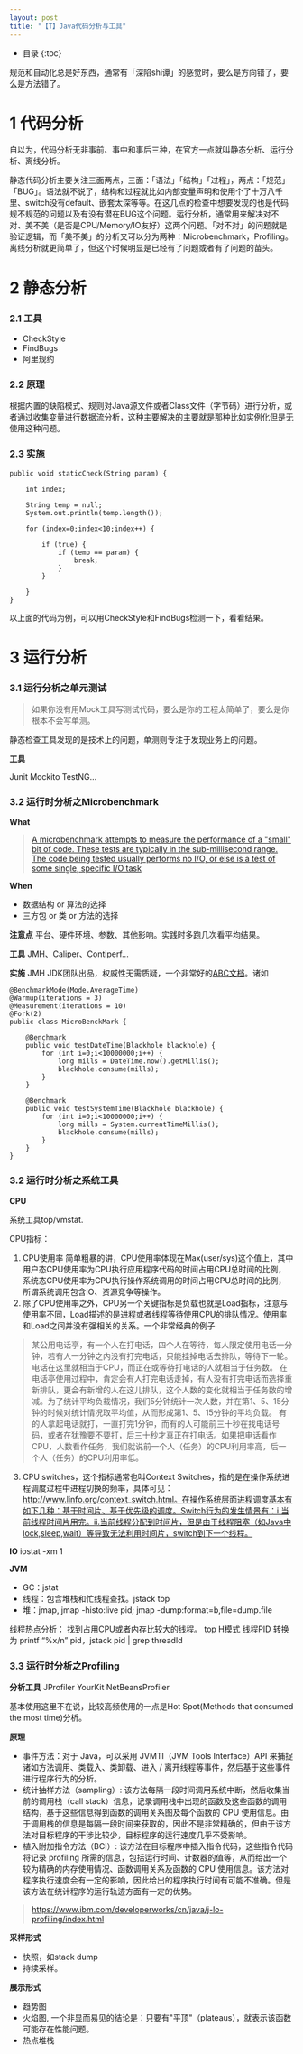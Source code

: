 ```yaml
---
layout: post
title: "【T】Java代码分析与工具"
---
```


* 目录
{:toc}

规范和自动化总是好东西，通常有「深陷shi谭」的感觉时，要么是方向错了，要么是方法错了。

# 1 代码分析

自以为，代码分析无非事前、事中和事后三种，在官方一点就叫静态分析、运行分析、离线分析。

静态代码分析主要关注三面两点，三面：「语法」「结构」「过程」，两点：「规范」「BUG」。语法就不说了，结构和过程就比如内部变量声明和使用个了十万八千里、switch没有default、嵌套太深等等。在这几点的检查中想要发现的也是代码规不规范的问题以及有没有潜在BUG这个问题。运行分析，通常用来解决对不对、美不美（是否是CPU/Memory/IO友好）这两个问题。「对不对」的问题就是验证逻辑，而「美不美」的分析又可以分为两种：Microbenchmark，Profiling。离线分析就更简单了，但这个时候明显是已经有了问题或者有了问题的苗头。

# 2 静态分析
### 2.1 工具
* CheckStyle
* FindBugs
* 阿里规约

### 2.2 原理
根据内置的缺陷模式、规则对Java源文件或者Class文件（字节码）进行分析，或者通过收集变量进行数据流分析，这种主要解决的主要就是那种比如实例化但是无使用这种问题。

### 2.3 实施

```
public void staticCheck(String param) {

    int index;

    String temp = null;
    System.out.println(temp.length());

    for (index=0;index<10;index++) {

        if (true) {
            if (temp == param) {
                break;
            }
        }

    }
}
```

以上面的代码为例，可以用CheckStyle和FindBugs检测一下，看看结果。

# 3 运行分析

### 3.1 运行分析之单元测试

> 如果你没有用Mock工具写测试代码，要么是你的工程太简单了，要么是你根本不会写单测。

静态检查工具发现的是技术上的问题，单测则专注于发现业务上的问题。

**工具**

Junit Mockito TestNG...

### 3.2 运行时分析之Microbenchmark

**What**
> [A microbenchmark attempts to measure the performance of a "small" bit of code. These tests are typically in the sub-millisecond range. The code being tested usually performs no I/O, or else is a test of some single, specific I/O task](https://github.com/google/caliper/wiki/JavaMicrobenchmarks)

**When**
* 数据结构 or 算法的选择
* 三方包 or 类 or 方法的选择

**注意点**
平台、硬件环境、参数、其他影响。实践时多跑几次看平均结果。

**工具**
JMH、Caliper、Contiperf...

**实施**
JMH JDK团队出品，权威性无需质疑，一个非常好的[ABC文档](http://tutorials.jenkov.com/java-performance/jmh.html)。诸如

```
@BenchmarkMode(Mode.AverageTime)
@Warmup(iterations = 3)
@Measurement(iterations = 10)
@Fork(2)
public class MicroBenckMark {

    @Benchmark
    public void testDateTime(Blackhole blackhole) {
        for (int i=0;i<10000000;i++) {
            long mills = DateTime.now().getMillis();
            blackhole.consume(mills);
        }
    }

    @Benchmark
    public void testSystemTime(Blackhole blackhole) {
        for (int i=0;i<10000000;i++) {
            long mills = System.currentTimeMillis();
            blackhole.consume(mills);
        }
    }
}
```

### 3.2 运行时分析之系统工具

**CPU**

系统工具top/vmstat.

CPU指标：
1. CPU使用率
简单粗暴的讲，CPU使用率体现在Max(user/sys)这个值上，其中用户态CPU使用率为CPU执行应用程序代码的时间占用CPU总时间的比例，系统态CPU使用率为CPU执行操作系统调用的时间占用CPU总时间的比例，所谓系统调用包含IO、资源竞争等操作。
2. 除了CPU使用率之外，CPU另一个关键指标是负载也就是Load指标，注意与使用率不同，Load描述的是进程或者线程等待使用CPU的排队情况。使用率和Load之间并没有强相关的关系。一个非常经典的例子
> 某公用电话亭，有一个人在打电话，四个人在等待，每人限定使用电话一分钟，若有人一分钟之内没有打完电话，只能挂掉电话去排队，等待下一轮。电话在这里就相当于CPU，而正在或等待打电话的人就相当于任务数。
在电话亭使用过程中，肯定会有人打完电话走掉，有人没有打完电话而选择重新排队，更会有新增的人在这儿排队，这个人数的变化就相当于任务数的增减。为了统计平均负载情况，我们5分钟统计一次人数，并在第1、5、15分钟的时候对统计情况取平均值，从而形成第1、5、15分钟的平均负载。
有的人拿起电话就打，一直打完1分钟，而有的人可能前三十秒在找电话号码，或者在犹豫要不要打，后三十秒才真正在打电话。如果把电话看作CPU，人数看作任务，我们就说前一个人（任务）的CPU利用率高，后一个人（任务）的CPU利用率低。

3. CPU switches，这个指标通常也叫Context Switches，指的是在操作系统进程调度过程中进程切换的频率，具体可见：http://www.linfo.org/context_switch.html。在操作系统层面进程调度基本有如下几种：基于时间片、基于优先级的调度。Switch行为的发生情景有：i.当前线程时间片用完。ii.当前线程分配到时间片，但是由于线程阻塞（如Java中lock,sleep,wait）等导致无法利用时间片，switch到下一个线程。


**IO**
iostat -xm 1

**JVM**
* GC：jstat
* 线程：包含堆栈和忙线程查找。jstack top
* 堆：jmap, jmap -histo:live pid; jmap -dump:format=b,file=dump.file

线程热点分析：
找到占用CPU或者内存比较大的线程。
top H模式 线程PID 转换为 printf “%x/n” pid，jstack pid | grep threadId

### 3.3 运行时分析之Profiling

**分析工具**
JProfiler  YourKit  NetBeansProfiler

基本使用这里不在说，比较高频使用的一点是Hot Spot(Methods that consumed the most time)分析。

**原理**

* 事件方法：对于 Java，可以采用 JVMTI（JVM Tools Interface）API 来捕捉诸如方法调用、类载入、类卸载、进入 / 离开线程等事件，然后基于这些事件进行程序行为的分析。
* 统计抽样方法（sampling）: 该方法每隔一段时间调用系统中断，然后收集当前的调用栈（call stack）信息，记录调用栈中出现的函数及这些函数的调用结构，基于这些信息得到函数的调用关系图及每个函数的 CPU 使用信息。由于调用栈的信息是每隔一段时间来获取的，因此不是非常精确的，但由于该方法对目标程序的干涉比较少，目标程序的运行速度几乎不受影响。
* 植入附加指令方法（BCI）: 该方法在目标程序中插入指令代码，这些指令代码将记录 profiling 所需的信息，包括运行时间、计数器的值等，从而给出一个较为精确的内存使用情况、函数调用关系及函数的 CPU 使用信息。该方法对程序执行速度会有一定的影响，因此给出的程序执行时间有可能不准确。但是该方法在统计程序的运行轨迹方面有一定的优势。

>  https://www.ibm.com/developerworks/cn/java/j-lo-profiling/index.html

**采样形式**
* 快照，如stack dump
* 持续采样。

**展示形式**
* 趋势图
* 火焰图, 一个非显而易见的结论是：只要有"平顶"（plateaus），就表示该函数可能存在性能问题。
* 热点堆栈
